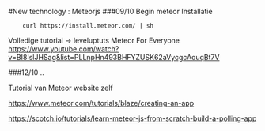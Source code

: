 #New technology : Meteorjs
###09/10
Begin meteor
Installatie

		curl https://install.meteor.com/ | sh

Volledige tutorial -> leveluptuts Meteor For Everyone
https://www.youtube.com/watch?v=BI8IslJHSag&list=PLLnpHn493BHFYZUSK62aVycgcAouqBt7V

###12/10 ..

Tutorial van Meteor website zelf

https://www.meteor.com/tutorials/blaze/creating-an-app

https://scotch.io/tutorials/learn-meteor-js-from-scratch-build-a-polling-app